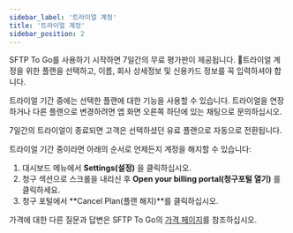 ```yaml
---
sidebar_label: '트라이얼 계정'
title: '트라이얼 계정'
sidebar_position: 2
---
```

SFTP To Go를 사용하기 시작하면 7일간의 무료 평가판이 제공됩니다. 트라이얼 계정을 위한 플랜을 선택하고, 이름, 회사 상세정보 및 신용카드 정보를 꼭 입력하셔야 합니다.

트라이얼 기간 중에는 선택한 플랜에 대한 기능을 사용할 수 있습니다. 트라이얼을 연장하거나 다른 플랜으로 변경하려면 앱 화면 오른쪽 하단에 있는 채팅으로 문의하십시오.

7일간의 트라이얼이 종료되면 고객은 선택하셨던 유료 플랜으로 자동으로 전환됩니다.

트라이얼 기간 중이라면 아래의 순서로 언제든지 계정을 해지할 수 있습니다:

1. 대시보드 메뉴에서 **Settings(설정)** 을 클릭하십시오.
2. 청구 섹션으로 스크롤을 내리신 후 **Open your billing portal(청구포털 열기)** 를 클릭하세요.
3. 청구 포털에서 **Cancel Plan(플랜 해지)**를 클릭하십시오.


가격에 대한 다른 질문과 답변은 SFTP To Go의 [가격 페이지](https://sftptogo.com/pricing)를 참조하십시오.
